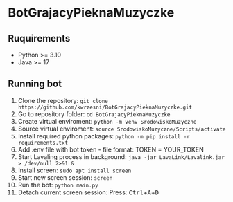 # BotGrajacyPieknaMuzyczke

## Ruquirements
- Python >= 3.10
- Java >= 17

## Running bot
1. Clone the repository: ```git clone https://github.com/kwrzesni/BotGrajacyPieknaMuzyczke.git```
2. Go to repository folder: ```cd BotGrajacyPieknaMuzyczke```
3. Create virtual enviroment: ```python -m venv SrodowiskoMuzyczne```
4. Source virtual enviroment: ```source SrodowiskoMuzyczne/Scripts/activate```
5. Install required python packages: ```python -m pip install -r requirements.txt```
6. Add .env file with bot token - file format: TOKEN = YOUR_TOKEN
7. Start Lavaling process in background: ```java -jar LavaLink/Lavalink.jar > /dev/null 2>&1 &```
8. Install screen: ```sudo apt install screen```
9. Start new screen session: ```screen```
10. Run the bot: ```python main.py```
11. Detach current screen session: Press: <kbd>Ctrl</kbd>+<kbd>A</kbd>+<kbd>D</kbd>
